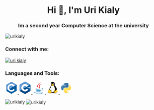 <h1 align="center">Hi 👋, I'm Uri Kialy</h1>
<h3 align="center">Im a second year Computer Science at the university</h3>

<p align="left"> <img src="https://komarev.com/ghpvc/?username=urikialy&label=Profile%20views&color=0e75b6&style=flat" alt="urikialy" /> </p>

<h3 align="left">Connect with me:</h3>
<p align="left">
<a href="https://linkedin.com/in/uri kialy" target="blank"><img align="center" src="https://raw.githubusercontent.com/rahuldkjain/github-profile-readme-generator/master/src/images/icons/Social/linked-in-alt.svg" alt="uri kialy" height="30" width="40" /></a>
</p>

<h3 align="left">Languages and Tools:</h3>
<p align="left"> <a href="https://www.cprogramming.com/" target="_blank" rel="noreferrer"> <img src="https://raw.githubusercontent.com/devicons/devicon/master/icons/c/c-original.svg" alt="c" width="40" height="40"/> </a> <a href="https://www.w3schools.com/cpp/" target="_blank" rel="noreferrer"> <img src="https://raw.githubusercontent.com/devicons/devicon/master/icons/cplusplus/cplusplus-original.svg" alt="cplusplus" width="40" height="40"/> </a> <a href="https://www.java.com" target="_blank" rel="noreferrer"> <img src="https://raw.githubusercontent.com/devicons/devicon/master/icons/java/java-original.svg" alt="java" width="40" height="40"/> </a> <a href="https://www.linux.org/" target="_blank" rel="noreferrer"> <img src="https://raw.githubusercontent.com/devicons/devicon/master/icons/linux/linux-original.svg" alt="linux" width="40" height="40"/> </a> <a href="https://www.python.org" target="_blank" rel="noreferrer"> <img src="https://raw.githubusercontent.com/devicons/devicon/master/icons/python/python-original.svg" alt="python" width="40" height="40"/> </a> </p>

<p><img align="left" src="https://github-readme-stats.vercel.app/api/top-langs?username=urikialy&show_icons=true&locale=en&layout=compact" alt="urikialy" /></p>

<p>&nbsp;<img align="center" src="https://github-readme-stats.vercel.app/api?username=urikialy&show_icons=true&locale=en" alt="urikialy" /></p>
